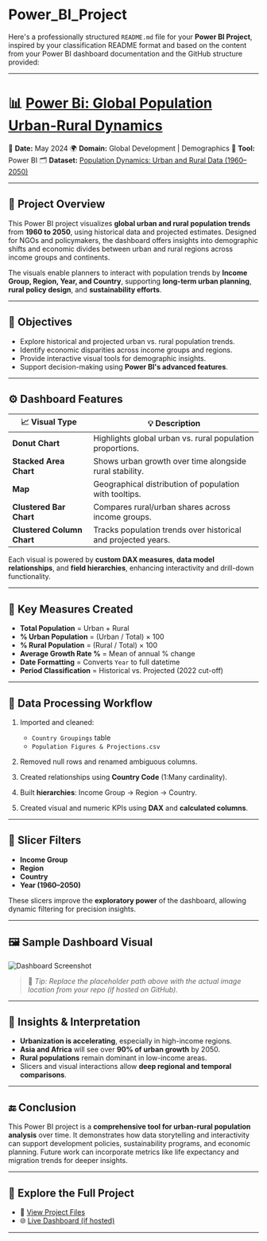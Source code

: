 # Power_BI_Project

Here's a professionally structured `README.md` file for your **Power BI Project**, inspired by your classification README format and based on the content from your Power BI dashboard documentation and the GitHub structure provided:

---

# 📊 [Power Bi: Global Population Urban-Rural Dynamics](https://clembrain.github.io/Power_BI/)

📅 **Date:** May 2024
🌍 **Domain:** Global Development | Demographics
📌 **Tool:** Power BI
🗂️ **Dataset:** [Population Dynamics: Urban and Rural Data (1960–2050)](https://clembrain.github.io/Power_BI/) 

---

## 🧠 Project Overview

This Power BI project visualizes **global urban and rural population trends** from **1960 to 2050**, using historical data and projected estimates. Designed for NGOs and policymakers, the dashboard offers insights into demographic shifts and economic divides between urban and rural regions across income groups and continents.

The visuals enable planners to interact with population trends by **Income Group, Region, Year, and Country**, supporting **long-term urban planning**, **rural policy design**, and **sustainability efforts**.

---

## 🎯 Objectives

* Explore historical and projected urban vs. rural population trends.
* Identify economic disparities across income groups and regions.
* Provide interactive visual tools for demographic insights.
* Support decision-making using **Power BI's advanced features**.

---

## ⚙️ Dashboard Features

| 📈 Visual Type             | 💡 Description                                                |
| -------------------------- | ------------------------------------------------------------- |
| **Donut Chart**            | Highlights global urban vs. rural population proportions.     |
| **Stacked Area Chart**     | Shows urban growth over time alongside rural stability.       |
| **Map**                    | Geographical distribution of population with tooltips.        |
| **Clustered Bar Chart**    | Compares rural/urban shares across income groups.             |
| **Clustered Column Chart** | Tracks population trends over historical and projected years. |

Each visual is powered by **custom DAX measures**, **data model relationships**, and **field hierarchies**, enhancing interactivity and drill-down functionality.

---

## 🧮 Key Measures Created

* **Total Population** = Urban + Rural
* **% Urban Population** = (Urban / Total) × 100
* **% Rural Population** = (Rural / Total) × 100
* **Average Growth Rate %** = Mean of annual % change
* **Date Formatting** = Converts `Year` to full datetime
* **Period Classification** = Historical vs. Projected (2022 cut-off)

---

## 🧱 Data Processing Workflow

1. Imported and cleaned:

   * `Country Groupings` table
   * `Population Figures & Projections.csv`
2. Removed null rows and renamed ambiguous columns.
3. Created relationships using **Country Code** (1\:Many cardinality).
4. Built **hierarchies**: Income Group → Region → Country.
5. Created visual and numeric KPIs using **DAX** and **calculated columns**.

---

## 🧭 Slicer Filters

* **Income Group**
* **Region**
* **Country**
* **Year (1960–2050)**

These slicers improve the **exploratory power** of the dashboard, allowing dynamic filtering for precision insights.

---

## 🖼️ Sample Dashboard Visual

![Dashboard Screenshot](https://raw.githubusercontent.com/clembrain/Time_Series_Project/main/Project_File/YourDashboardScreenshot.png)

> 📌 *Tip: Replace the placeholder path above with the actual image location from your repo (if hosted on GitHub).*

---

## 🧩 Insights & Interpretation

* **Urbanization is accelerating**, especially in high-income regions.
* **Asia and Africa** will see over **90% of urban growth** by 2050.
* **Rural populations** remain dominant in low-income areas.
* Slicers and visual interactions allow **deep regional and temporal comparisons**.

---

## 🔚 Conclusion

This Power BI project is a **comprehensive tool for urban-rural population analysis** over time. It demonstrates how data storytelling and interactivity can support development policies, sustainability programs, and economic planning. Future work can incorporate metrics like life expectancy and migration trends for deeper insights.

---

## 🔗 Explore the Full Project

* 📂 [View Project Files](https://clembrain.github.io/Power_BI/)
* 🌐 [Live Dashboard (if hosted)](https://clembrain.github.io/Power_BI/)

---
